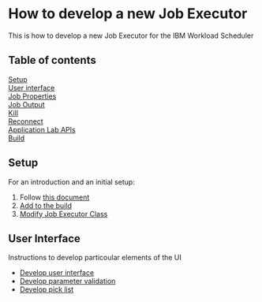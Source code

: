 # How to develop a new Job Executor
This is how to develop a new Job Executor for the IBM Workload Scheduler

## Table of contents
[Setup](#setup)  
[User interface](#user-interface)  
[Job Properties](#job-properties)  
[Job Output](#job-output)  
[Kill](#kill)  
[Reconnect](#reconnect)  
[Application Lab APIs](#application-lab-apis)  
[Build](#build)  

## Setup
For an introduction and an initial setup:  
1. Follow [this document](/IBM-TWS-Integration-Workbench-86_How-to-custom-Job-Type.pdf)  
2. [Add to the build](/Add-to-the-build.md)  
3. [Modify Job Executor Class](/Modify-Job-Executor-Class.md)  

## User Interface
Instructions to develop particoular elements of the UI
- [Develop user interface](/Develop-user-interface.md)  
- [Develop parameter validation](/Develop-parameter-validation.md)  
- [Develop pick list](/Develop-pick-list.md)  